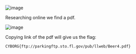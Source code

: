 ![image](https://github.com/x03ee/CTF-Writeup/blob/main/2024/USC-CTF-2024/osint/beer%20sales/solve/chall.png)

Researching online we find a pdf.

![image](https://github.com/x03ee/CTF-Writeup/blob/main/2024/USC-CTF-2024/osint/beer%20sales/solve/s1.png)

Copying link of the pdf will give us the flag:

`CYBORG{ftp://parkingftp.sto.fl.gov/pub/llweb/Beer4.pdf}`
